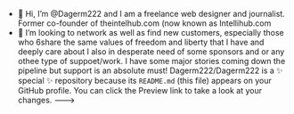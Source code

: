 - 👋 Hi, I’m @Dagerm222 and I am a freelance web designer and journalist. Former co-founder of theintelhub.com (now known as Intellihub.com
- 💞️ I’m looking to network as well as find new customers, especially those who 6share the same values of freedom and liberty that I have and deeply care about
I also in desperate need of some sponsors and or any othee type of suppoet/work. I have some major stories coming down the pipeline but support is an absolute must!
Dagerm222/Dagerm222 is a ✨ special ✨ repository because its `README.md` (this file) appears on your GitHub profile.
You can click the Preview link to take a look at your changes.
--->
